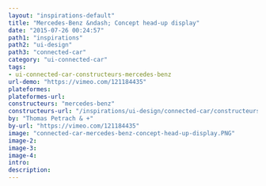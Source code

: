 ```yaml
---
layout: "inspirations-default"
title: "Mercedes-Benz &ndash; Concept head-up display"
date: "2015-07-26 00:24:57"
path1: "inspirations"
path2: "ui-design"
path3: "connected-car"
category: "ui-connected-car"
tags:
- ui-connected-car-constructeurs-mercedes-benz
url-demo: "https://vimeo.com/121184435"
plateformes:
plateformes-url:
constructeurs: "mercedes-benz"
constructeurs-url: "/inspirations/ui-design/connected-car/constructeurs/mercedes-benz/"
by: "Thomas Petrach & +"
by-url: "https://vimeo.com/121184435"
image: "connected-car-mercedes-benz-concept-head-up-display.PNG"
image-2:
image-3:
image-4:
intro:
description:
---
```

